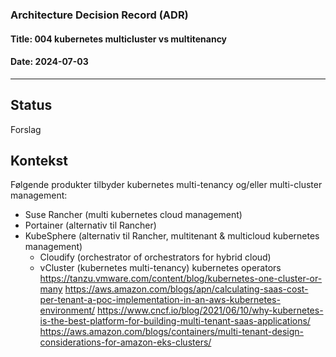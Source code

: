 ### Architecture Decision Record (ADR)

#### Title: 004 kubernetes multicluster vs multitenancy

#### Date: 2024-07-03

---

## Status

Forslag

## Kontekst

Følgende produkter tilbyder kubernetes multi-tenancy og/eller multi-cluster management:

- Suse Rancher (multi kubernetes cloud management)
- Portainer (alternativ til Rancher)
- KubeSphere (alternativ til Rancher, multitenant & multicloud kubernetes
  management)
  - Cloudify (orchestrator of orchestrators for hybrid cloud)
  - vCluster (kubernetes multi-tenancy)
    kubernetes operators
    https://tanzu.vmware.com/content/blog/kubernetes-one-cluster-or-many
    https://aws.amazon.com/blogs/apn/calculating-saas-cost-per-tenant-a-poc-implementation-in-an-aws-kubernetes-environment/
    https://www.cncf.io/blog/2021/06/10/why-kubernetes-is-the-best-platform-for-building-multi-tenant-saas-applications/
    https://aws.amazon.com/blogs/containers/multi-tenant-design-considerations-for-amazon-eks-clusters/
